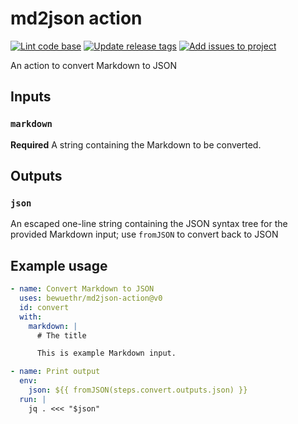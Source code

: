 # md2json action

[![Lint code base][1]][2]
[![Update release tags][3]][4]
[![Add issues to project][5]][6]

[1]: <https://github.com/bewuethr/md2json-action/actions/workflows/lint.yml/badge.svg>
[2]: <https://github.com/bewuethr/md2json-action/actions/workflows/lint.yml>
[3]: <https://github.com/bewuethr/md2json-action/actions/workflows/releasetracker.yml/badge.svg>
[4]: <https://github.com/bewuethr/md2json-action/actions/workflows/releasetracker.yml>
[5]: <https://github.com/bewuethr/md2json-action/actions/workflows/addtoproject.yml/badge.svg>
[6]: <https://github.com/bewuethr/md2json-action/actions/workflows/addtoproject.yml>

An action to convert Markdown to JSON

## Inputs

### `markdown`

**Required** A string containing the Markdown to be converted.

## Outputs

### `json`

An escaped one-line string containing the JSON syntax tree for the provided
Markdown input; use `fromJSON` to convert back to JSON

## Example usage

```yaml
- name: Convert Markdown to JSON
  uses: bewuethr/md2json-action@v0
  id: convert
  with:
    markdown: |
      # The title

      This is example Markdown input.

- name: Print output
  env:
    json: ${{ fromJSON(steps.convert.outputs.json) }}
  run: |
    jq . <<< "$json"
```
